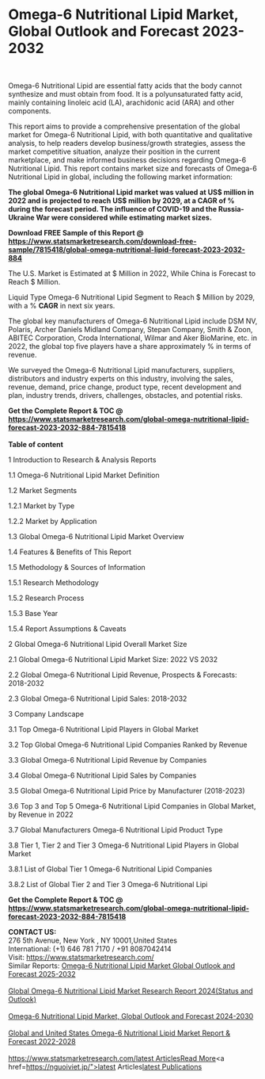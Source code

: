 <h1>Omega-6 Nutritional Lipid Market, Global Outlook and Forecast 2023-2032</h1><br/><p>Omega-6 Nutritional Lipid are essential fatty acids that the body cannot synthesize and must obtain from food. It is a polyunsaturated fatty acid, mainly containing linoleic acid (LA), arachidonic acid (ARA) and other components.</p><p>This report aims to provide a comprehensive presentation of the global market for Omega-6 Nutritional Lipid, with both quantitative and qualitative analysis, to help readers develop business/growth strategies, assess the market competitive situation, analyze their position in the current marketplace, and make informed business decisions regarding Omega-6 Nutritional Lipid. This report contains market size and forecasts of Omega-6 Nutritional Lipid in global, including the following market information:</p><p><strong>The global Omega-6 Nutritional Lipid market was valued at US$ million in 2022 and is projected to reach US$ million by 2029, at a <strong>CAGR</strong> of % during the forecast period. The influence of COVID-19 and the Russia-Ukraine War were considered while estimating market sizes.</strong></p><p><strong>Download FREE Sample of this Report @ <a href="https://www.statsmarketresearch.com/download-free-sample/7815418/global-omega-nutritional-lipid-forecast-2023-2032-884">https://www.statsmarketresearch.com/download-free-sample/7815418/global-omega-nutritional-lipid-forecast-2023-2032-884</a></strong></p><p>The U.S. Market is Estimated at $ Million in 2022, While China is Forecast to Reach $ Million.</p><p>Liquid Type Omega-6 Nutritional Lipid Segment to Reach $ Million by 2029, with a % <strong>CAGR</strong> in next six years.</p><p>The global key manufacturers of Omega-6 Nutritional Lipid include DSM NV, Polaris, Archer Daniels Midland Company, Stepan Company, Smith & Zoon, ABITEC Corporation, Croda International, Wilmar and Aker BioMarine, etc. in 2022, the global top five players have a share approximately % in terms of revenue.</p><p>We surveyed the Omega-6 Nutritional Lipid manufacturers, suppliers, distributors and industry experts on this industry, involving the sales, revenue, demand, price change, product type, recent development and plan, industry trends, drivers, challenges, obstacles, and potential risks.</p><div><b>Get the Complete Report & TOC @ <a href="https://www.statsmarketresearch.com/global-omega-nutritional-lipid-forecast-2023-2032-884-7815418">https://www.statsmarketresearch.com/global-omega-nutritional-lipid-forecast-2023-2032-884-7815418</a></b></div><br><b>Table of content</b><p>1 Introduction to Research & Analysis Reports<br />
 
  1.1 Omega-6 Nutritional Lipid Market Definition<br />
 
  1.2 Market Segments<br />
 
  1.2.1 Market by Type<br />
 
  1.2.2 Market by Application<br />
 
  1.3 Global Omega-6 Nutritional Lipid Market Overview<br />
 
  1.4 Features & Benefits of This Report<br />
 
  1.5 Methodology & Sources of Information<br />
 
  1.5.1 Research Methodology<br />
 
  1.5.2 Research Process<br />
 
  1.5.3 Base Year<br />
 
  1.5.4 Report Assumptions & Caveats<br />
 
 2 Global Omega-6 Nutritional Lipid Overall Market Size<br />
 
  2.1 Global Omega-6 Nutritional Lipid Market Size: 2022 VS 2032<br />
 
  2.2 Global Omega-6 Nutritional Lipid Revenue, Prospects & Forecasts: 2018-2032<br />
 
  2.3 Global Omega-6 Nutritional Lipid Sales: 2018-2032<br />
 
 3 Company Landscape<br />
 
  3.1 Top Omega-6 Nutritional Lipid Players in Global Market<br />
 
  3.2 Top Global Omega-6 Nutritional Lipid Companies Ranked by Revenue<br />
 
  3.3 Global Omega-6 Nutritional Lipid Revenue by Companies<br />
 
  3.4 Global Omega-6 Nutritional Lipid Sales by Companies<br />
 
  3.5 Global Omega-6 Nutritional Lipid Price by Manufacturer (2018-2023)<br />
 
  3.6 Top 3 and Top 5 Omega-6 Nutritional Lipid Companies in Global Market, by Revenue in 2022<br />
 
  3.7 Global Manufacturers Omega-6 Nutritional Lipid Product Type<br />
 
  3.8 Tier 1, Tier 2 and Tier 3 Omega-6 Nutritional Lipid Players in Global Market<br />
 
  3.8.1 List of Global Tier 1 Omega-6 Nutritional Lipid Companies<br />
 
  3.8.2 List of Global Tier 2 and Tier 3 Omega-6 Nutritional Lipi<br><div><b>Get the Complete Report & TOC @ <a href="https://www.statsmarketresearch.com/global-omega-nutritional-lipid-forecast-2023-2032-884-7815418">https://www.statsmarketresearch.com/global-omega-nutritional-lipid-forecast-2023-2032-884-7815418</a></b></div></p> <b>CONTACT US:</b><br>276 5th Avenue, New York , NY 10001,United States<br>International: (+1) 646 781 7170 / +91 8087042414<br>Visit: <a href="https://www.statsmarketresearch.com/">https://www.statsmarketresearch.com/</a><br>Similar Reports: <a href="https://www.statsmarketresearch.com/global-omega-nutritional-lipid-forecast-2023-2032-884-7815418">Omega-6 Nutritional Lipid Market Global Outlook and Forecast 2025-2032</a><br/><br/><a href="https://www.statsmarketresearch.com/global-omega-nutritional-lipid-forecast-2023-2032-884-7815418">Global Omega-6 Nutritional Lipid Market Research Report 2024(Status and Outlook)</a><br/><br/><a href="https://www.statsmarketresearch.com/global-omega-nutritional-lipid-forecast-2023-2032-884-7815418">Omega-6 Nutritional Lipid Market, Global Outlook and Forecast 2024-2030</a><br/><br/><a href="https://www.statsmarketresearch.com/global-omega-nutritional-lipid-forecast-2023-2032-884-7815418">Global and United States Omega-6 Nutritional Lipid Market Report & Forecast 2022-2028</a><br/><br/><a href="https://gyeongbokgung.com">https://www.statsmarketresearch.com/</a><a href="https://hallyeomaritime.com">latest Articles</a><a href="https://jingwansa.com">Read More</a><a href=https://nguoiviet.jp/">latest Articles</a><a href="https://www.intelmarketresearch.com/">latest Publications</a>